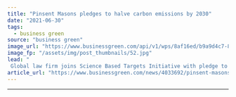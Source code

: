 ```yaml
---
title: "Pinsent Masons pledges to halve carbon emissions by 2030"
date: "2021-06-30"
tags: 
  - business green
source: "business green"
image_url: "https://www.businessgreen.com/api/v1/wps/8af16ed/b9a9d4c7-8f18-4b27-8a24-cb741af6abd1/3/Pinsent-Masons-185x114.jpg"
image_fp: "/assets/img/post_thumbnails/52.jpg"
lead: "
 Global law firm joins Science Based Targets Initiative with pledge to halve emissions and switch to 100 per cent renewable power  ..."
article_url: "https://www.businessgreen.com/news/4033692/pinsent-masons-pledges-halve-carbon-emissions-2030"
---
```


---
